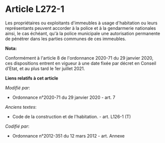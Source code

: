 # Article L272-1

Les propriétaires ou exploitants d'immeubles à usage d'habitation ou leurs représentants peuvent accorder à la police et à la
gendarmerie nationales ainsi, le cas échéant, qu'à la police municipale une autorisation permanente de pénétrer dans les
parties communes de ces immeubles.

**Nota:**

Conformément à l'article 8 de l'ordonnance 2020-71 du 29 janvier 2020, ces dispositions entrent en vigueur à une date fixée
par décret en Conseil d'Etat, et au plus tard le 1er juillet 2021.

**Liens relatifs à cet article**

_Modifié par_:

  - Ordonnance n°2020-71 du 29 janvier 2020 - art. 7

_Anciens textes_:

  - Code de la construction et de l'habitation. - art. L126-1 (T)

_Codifié par_:

  - Ordonnance n°2012-351 du 12 mars 2012 - art. Annexe

